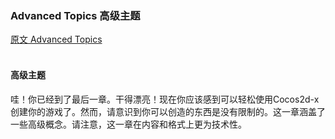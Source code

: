 ### Advanced Topics  高级主题
[原文 Advanced Topics](https://docs.cocos2d-x.org/cocos2d-x/v4/en/advanced_topics/) 
<br>
<br>


#### 高级主题
哇！你已经到了最后一章。干得漂亮！现在你应该感到可以轻松使用Cocos2d-x创建你的游戏了。然而，请意识到你可以创造的东西是没有限制的。这一章涵盖了一些高级概念。请注意，这一章在内容和格式上更为技术性。